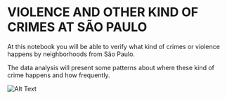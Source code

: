 # VIOLENCE AND OTHER KIND OF CRIMES AT SÃO PAULO

At this notebook you will be able to verify what kind of crimes or violence happens by neighborhoods from São Paulo.

The data analysis will present some patterns about where these kind of crime happens and how frequently.

![Alt Text](https://github.com/ricardomotoyama/VIOLENCE_SAO_PAULO/issues/1#issue-741221215.gif)
